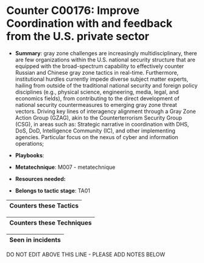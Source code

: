 # Counter C00176: Improve Coordination with and feedback from the U.S. private sector

* **Summary**: gray zone challenges are increasingly multidisciplinary, there are few organizations within the U.S. national security structure that are equipped with the broad-spectrum capability to effectively counter Russian and Chinese gray zone tactics in real-time. Furthermore, institutional hurdles currently impede diverse subject matter experts, hailing from outside of the traditional national security and foreign policy disciplines (e.g., physical science, engineering, media, legal, and economics fields), from contributing to the direct development of national security countermeasures to emerging gray zone threat vectors. Driving key lines of interagency alignment through a Gray Zone Action Group (GZAG), akin to the Counterterrorism Security Group (CSG), in areas such as: Strategic narrative in coordination with DHS, DoS, DoD, Intelligence Community (IC), and other implementing agencies. Particular focus on the nexus of cyber and information operations;

* **Playbooks**: 

* **Metatechnique**: M007 - metatechnique

* **Resources needed:** 

* **Belongs to tactic stage**: TA01


| Counters these Tactics |
| ---------------------- |



| Counters these Techniques |
| ------------------------- |



| Seen in incidents |
| ----------------- |


DO NOT EDIT ABOVE THIS LINE - PLEASE ADD NOTES BELOW